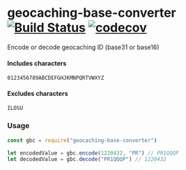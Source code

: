 # geocaching-base-converter [![Build Status](https://travis-ci.org/Surfoo/geocaching-base-converter.svg?branch=master)](https://travis-ci.org/Surfoo/geocaching-base-converter) [![codecov](https://codecov.io/gh/Surfoo/geocaching-base-converter/branch/master/graph/badge.svg)](https://codecov.io/gh/Surfoo/geocaching-base-converter)

Encode or decode geocaching ID (base31 or base16)

#### Includes characters

`0123456789ABCDEFGHJKMNPQRTVWXYZ`

#### Excludes characters

`ILOSU`

### Usage

```javascript
const gbc = require("geocaching-base-converter")

let encodedValue = gbc.encode(1220432, "PR") // PR1QQQP
let decodedValue = gbc.decode("PR1QQQP") // 1220432
```
